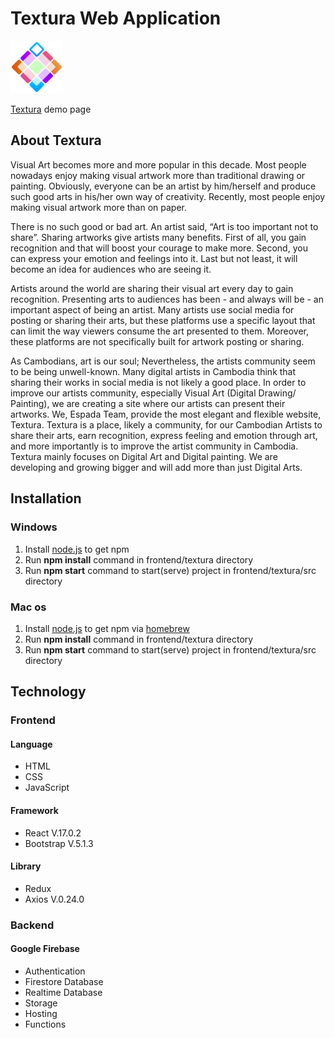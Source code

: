 
<div style="display: flex; justify-content: space-between;">
  
  <h1>Textura Web Application</h1>
</div>
<img src="/frontend/textura/public/icon.png" width="84"> </img>

[Textura](https://textura-9fcd3.web.app/) demo page

## About Textura
Visual Art becomes more and more popular in this decade. Most people nowadays enjoy making visual artwork more than traditional drawing or painting. Obviously, everyone can be an artist by him/herself and produce such good arts in his/her own way of creativity. Recently, most people enjoy making visual artwork more than on paper.

There is no such good or bad art. An artist said, “Art is too important not to share”. Sharing artworks give artists many benefits. First of all, you gain recognition and that will boost your courage to make more. Second, you can express your emotion and feelings into it. Last but not least, it will become an idea for audiences who are seeing it.

Artists around the world are sharing their visual art every day to gain recognition. Presenting arts to audiences has been - and always will be - an important aspect of being an artist. Many artists use social media for posting or sharing their arts, but these platforms use a specific layout that can limit the way viewers consume the art presented to them. Moreover, these platforms are not specifically built for artwork posting or sharing.

As Cambodians, art is our soul; Nevertheless, the artists community seem to be being unwell-known. Many digital artists in Cambodia think that sharing their works in social media is not likely a good place. In order to improve our artists community, especially Visual Art (Digital Drawing/ Painting), we are creating a site where our artists can present their artworks. We, Espada Team, provide the most elegant and flexible website, Textura. Textura is a place, likely a community, for our Cambodian Artists to share their arts, earn recognition, express feeling and emotion through art, and more importantly is to improve the artist community in Cambodia. Textura mainly focuses on Digital Art and Digital painting. We are developing and growing bigger and will add more than just Digital Arts.

## Installation
### Windows
1. Install [node.js](https://nodejs.org/en/) to get npm
2. Run **npm install** command in frontend/textura directory 
3. Run **npm start** command to start(serve) project in frontend/textura/src directory 

### Mac os
1. Install [node.js](https://nodejs.org/en/) to get npm via [homebrew](https://brew.sh/index_ja)
2. Run **npm install** command in frontend/textura directory 
3. Run **npm start** command to start(serve) project in frontend/textura/src directory

## Technology
### Frontend
#### Language
* HTML
* CSS
* JavaScript
#### Framework
* React V.17.0.2
* Bootstrap V.5.1.3
#### Library 
* Redux
* Axios V.0.24.0
### Backend
#### Google Firebase
* Authentication
* Firestore Database
* Realtime Database
* Storage
* Hosting
* Functions
